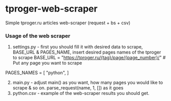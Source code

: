 # tproger-web-scraper
Simple tproger.ru articles web-scraper (request + bs + csv)

### Usage of the web scraper
1. settings.py - first you should fill it with desired data to scrape, BASE_URL & PAGES_NAME, insert desired pages names of the tproger to scrape
BASE_URL = "https://tproger.ru/{tag}/page/{page_number}/" # Put any page you want to scrape

PAGES_NAMES = [
    "python", 
]

2. main.py - adjust main() as you want, how many pages you would like to scrape & so on. parse_request(name, 1, []) as it goes
3. python.csv - example of the web-scraper results you should get.
